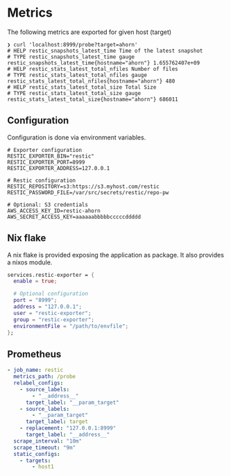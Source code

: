 # Metrics

The following metrics are exported for given host (target)

```
❯ curl 'localhost:8999/probe?target=ahorn'
# HELP restic_snapshots_latest_time Time of the latest snapshot
# TYPE restic_snapshots_latest_time gauge
restic_snapshots_latest_time{hostname="ahorn"} 1.655762407e+09
# HELP restic_stats_latest_total_nfiles Number of files
# TYPE restic_stats_latest_total_nfiles gauge
restic_stats_latest_total_nfiles{hostname="ahorn"} 480
# HELP restic_stats_latest_total_size Total Size
# TYPE restic_stats_latest_total_size gauge
restic_stats_latest_total_size{hostname="ahorn"} 686011
```

## Configuration

Configuration is done via environment variables.

```
# Exporter configuration
RESTIC_EXPORTER_BIN="restic"
RESTIC_EXPORTER_PORT=8999
RESTIC_EXPORTER_ADDRESS=127.0.0.1

# Restic configuration
RESTIC_REPOSITORY=s3:https://s3.myhost.com/restic
RESTIC_PASSWORD_FILE=/var/src/secrets/restic/repo-pw

# Optional: S3 credentials
AWS_ACCESS_KEY_ID=restic-ahorn
AWS_SECRET_ACCESS_KEY=aaaaaabbbbbcccccddddd
```

## Nix flake

A nix flake is provided exposing the application as package. It also provides a
nixos module.

```nix
services.restic-exporter = {
  enable = true;

  # Optional configuration
  port = "8999";
  address = "127.0.0.1";
  user = "restic-exporter";
  group = "restic-exporter";
  environmentFile = "/path/to/envfile";
};
```

## Prometheus

``` yaml
- job_name: restic
  metrics_path: /probe
  relabel_configs:
    - source_labels:
        - "__address__"
      target_label: "__param_target"
    - source_labels:
        - "__param_target"
      target_label: target
    - replacement: "127.0.0.1:8999"
      target_label: "__address__"
  scrape_interval: "10m"
  scrape_timeout: "9m"
  static_configs:
    - targets:
        - host1
```
